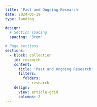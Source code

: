 ```yaml
---
title: 'Past and Ongoing Research'
date: 2024-05-19
type: landing

design:
  # Section spacing
  spacing: '3rem'

# Page sections
sections:
  - block: collection
    id: research
    content:
      title: 'Past and Ongoing Research'
      filters:
        folders:
          - research
    design:
      view: article-grid
      columns: 2
---
```


